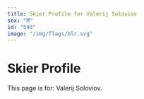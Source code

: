 ```yaml
---
title: Skier Profile for Valerij Soloviov
sex: "M"
id: "593"
image: "/img/flags/blr.svg" 
---
```


# Skier Profile

This page is for: Valerij Soloviov.
    